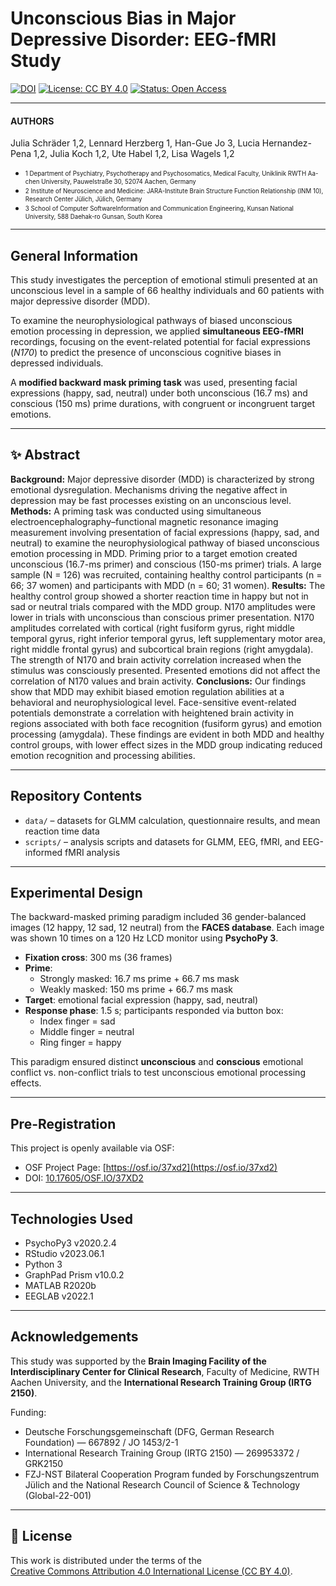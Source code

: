 # Unconscious Bias in Major Depressive Disorder: EEG-fMRI Study

[![DOI](https://img.shields.io/badge/DOI-10.1016/j.bpsc.2024.07.005-blue)](https://doi.org/10.1016/j.bpsc.2024.07.005)
[![License: CC BY 4.0](https://img.shields.io/badge/License-CC--BY--4.0-lightgrey.svg)](https://creativecommons.org/licenses/by/4.0/)
[![Status: Open Access](https://img.shields.io/badge/Status-Open%20Access-brightgreen.svg)](https://doi.org/10.17605/OSF.IO/37XD2)

---

#### AUTHORS 
Julia Schräder 1,2, Lennard Herzberg 1, Han-Gue Jo 3, Lucia Hernandez-Pena 1,2, Julia Koch 1,2, Ute Habel 1,2, Lisa Wagels 1,2 

* <sub><sup>1 Department of Psychiatry, Psychotherapy and Psychosomatics, Medical Faculty, Uniklinik RWTH Aa-chen University, Pauwelstraße 30, 52074 Aachen, Germany</sup></sub>
*  <sub><sup>2 Institute of Neuroscience and Medicine: JARA-Institute Brain Structure Function Relationship (INM 10), Research Center Jülich, Jülich, Germany</sup></sub>
*  <sub><sup>3 School of Computer SoftwareInformation and Communication Engineering, Kunsan National University, 588 Daehak-ro Gunsan, South Korea</sup></sub>

---

## General Information

This study investigates the perception of emotional stimuli presented at an unconscious level in a sample of 66 healthy individuals and 60 patients with major depressive disorder (MDD).  

To examine the neurophysiological pathways of biased unconscious emotion processing in depression, we applied **simultaneous EEG-fMRI** recordings, focusing on the event-related potential for facial expressions (*N170*) to predict the presence of unconscious cognitive biases in depressed individuals.  

A **modified backward mask priming task** was used, presenting facial expressions (happy, sad, neutral) under both unconscious (16.7 ms) and conscious (150 ms) prime durations, with congruent or incongruent target emotions.  

---
## ✨ Abstract


**Background:** Major depressive disorder (MDD) is characterized by strong emotional dysregulation. Mechanisms driving the negative affect in depression may be fast processes existing on an unconscious level.
**Methods:** A priming task was conducted using simultaneous electroencephalography–functional magnetic resonance imaging measurement involving presentation of facial expressions (happy, sad, and neutral) to examine the neurophysiological pathway of biased unconscious emotion processing in MDD. Priming prior to a target emotion created unconscious (16.7-ms primer) and conscious (150-ms primer) trials. A large sample (N = 126) was recruited, containing healthy control participants (n = 66; 37 women) and participants with MDD (n = 60; 31 women).
**Results:** The healthy control group showed a shorter reaction time in happy but not in sad or neutral trials compared with the MDD group. N170 amplitudes were lower in trials with unconscious than conscious primer presentation. N170 amplitudes correlated with cortical (right fusiform gyrus, right middle temporal gyrus, right inferior temporal gyrus, left supplementary motor area, right middle frontal gyrus) and subcortical brain regions (right amygdala). The strength of N170 and brain activity correlation increased when the stimulus was consciously presented. Presented emotions did not affect the correlation of N170 values and brain activity.
**Conclusions:** Our findings show that MDD may exhibit biased emotion regulation abilities at a behavioral and neurophysiological level. Face-sensitive event-related potentials demonstrate a correlation with heightened brain activity in regions associated with both face recognition (fusiform gyrus) and emotion processing (amygdala). These findings are evident in both MDD and healthy control groups, with lower effect sizes in the MDD group indicating reduced emotion recognition and processing abilities.

---

## Repository Contents

- `data/` – datasets for GLMM calculation, questionnaire results, and mean reaction time data  
- `scripts/` – analysis scripts and datasets for GLMM, EEG, fMRI, and EEG-informed fMRI analysis  

---

## Experimental Design

The backward-masked priming paradigm included 36 gender-balanced images (12 happy, 12 sad, 12 neutral) from the **FACES database**. Each image was shown 10 times on a 120 Hz LCD monitor using **PsychoPy 3**.  

- **Fixation cross**: 300 ms (36 frames)  
- **Prime**:  
  - Strongly masked: 16.7 ms prime + 66.7 ms mask  
  - Weakly masked: 150 ms prime + 66.7 ms mask  
- **Target**: emotional facial expression (happy, sad, neutral)  
- **Response phase**: 1.5 s; participants responded via button box:  
  - Index finger = sad  
  - Middle finger = neutral  
  - Ring finger = happy  

This paradigm ensured distinct **unconscious** and **conscious** emotional conflict vs. non-conflict trials to test unconscious emotional processing effects.  




---

## Pre-Registration

This project is openly available via OSF:  
- OSF Project Page: [https://osf.io/37xd2](https://osf.io/37xd2)  
- DOI: [10.17605/OSF.IO/37XD2](https://doi.org/10.17605/OSF.IO/37XD2)  

---

## Technologies Used

- PsychoPy3 v2020.2.4  
- RStudio v2023.06.1  
- Python 3  
- GraphPad Prism v10.0.2  
- MATLAB R2020b  
- EEGLAB v2022.1  

---

## Acknowledgements

This study was supported by the **Brain Imaging Facility of the Interdisciplinary Center for Clinical Research**, Faculty of Medicine, RWTH Aachen University, and the **International Research Training Group (IRTG 2150)**.  

Funding:  
- Deutsche Forschungsgemeinschaft (DFG, German Research Foundation) — 667892 / JO 1453/2-1  
- International Research Training Group (IRTG 2150) — 269953372 / GRK2150  
- FZJ-NST Bilateral Cooperation Program funded by Forschungszentrum Jülich and the National Research Council of Science & Technology (Global-22-001)  

---

## 📜 License

This work is distributed under the terms of the  
[Creative Commons Attribution 4.0 International License (CC BY 4.0)](https://creativecommons.org/licenses/by/4.0/).  
